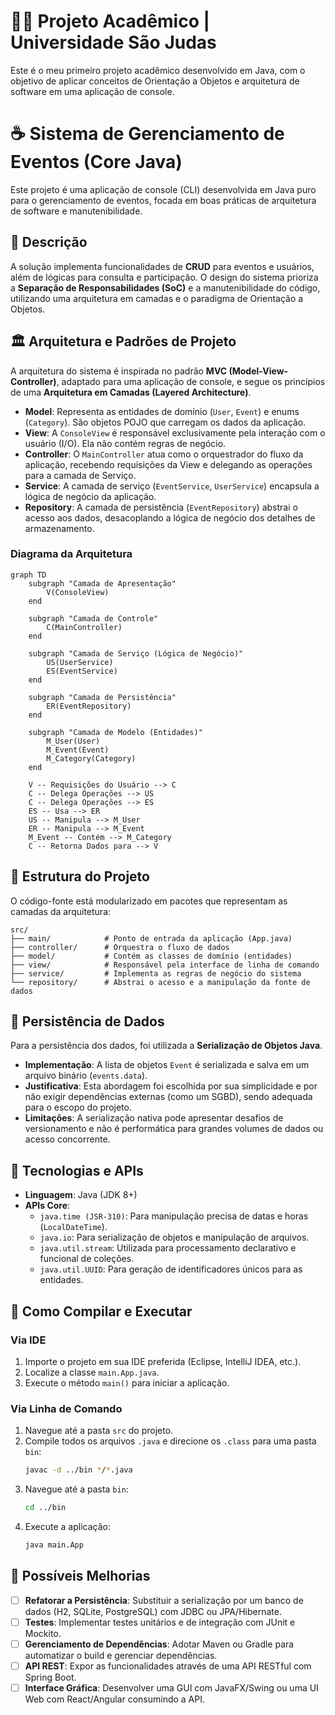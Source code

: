 # 👨‍🎓 Projeto Acadêmico | Universidade São Judas

Este é o meu primeiro projeto acadêmico desenvolvido em Java, com o objetivo de aplicar conceitos de Orientação a Objetos e arquitetura de software em uma aplicação de console.

# ☕ Sistema de Gerenciamento de Eventos (Core Java)

Este projeto é uma aplicação de console (CLI) desenvolvida em Java puro para o gerenciamento de eventos, focada em boas práticas de arquitetura de software e manutenibilidade.

## 📜 Descrição

A solução implementa funcionalidades de **CRUD** para eventos e usuários, além de lógicas para consulta e participação. O design do sistema prioriza a **Separação de Responsabilidades (SoC)** e a manutenibilidade do código, utilizando uma arquitetura em camadas e o paradigma de Orientação a Objetos.

## 🏛️ Arquitetura e Padrões de Projeto

A arquitetura do sistema é inspirada no padrão **MVC (Model-View-Controller)**, adaptado para uma aplicação de console, e segue os princípios de uma **Arquitetura em Camadas (Layered Architecture)**.

  - **Model**: Representa as entidades de domínio (`User`, `Event`) e enums (`Category`). São objetos POJO que carregam os dados da aplicação.
  - **View**: A `ConsoleView` é responsável exclusivamente pela interação com o usuário (I/O). Ela não contém regras de negócio.
  - **Controller**: O `MainController` atua como o orquestrador do fluxo da aplicação, recebendo requisições da View e delegando as operações para a camada de Serviço.
  - **Service**: A camada de serviço (`EventService`, `UserService`) encapsula a lógica de negócio da aplicação.
  - **Repository**: A camada de persistência (`EventRepository`) abstrai o acesso aos dados, desacoplando a lógica de negócio dos detalhes de armazenamento.

### Diagrama da Arquitetura

```mermaid
graph TD
    subgraph "Camada de Apresentação"
        V(ConsoleView)
    end

    subgraph "Camada de Controle"
        C(MainController)
    end

    subgraph "Camada de Serviço (Lógica de Negócio)"
        US(UserService)
        ES(EventService)
    end

    subgraph "Camada de Persistência"
        ER(EventRepository)
    end

    subgraph "Camada de Modelo (Entidades)"
        M_User(User)
        M_Event(Event)
        M_Category(Category)
    end

    V -- Requisições do Usuário --> C
    C -- Delega Operações --> US
    C -- Delega Operações --> ES
    ES -- Usa --> ER
    US -- Manipula --> M_User
    ER -- Manipula --> M_Event
    M_Event -- Contém --> M_Category
    C -- Retorna Dados para --> V
```

## 📂 Estrutura do Projeto

O código-fonte está modularizado em pacotes que representam as camadas da arquitetura:

```
src/
├── main/            # Ponto de entrada da aplicação (App.java)
├── controller/      # Orquestra o fluxo de dados
├── model/           # Contém as classes de domínio (entidades)
├── view/            # Responsável pela interface de linha de comando
├── service/         # Implementa as regras de negócio do sistema
└── repository/      # Abstrai o acesso e a manipulação da fonte de dados
```

## 💾 Persistência de Dados

Para a persistência dos dados, foi utilizada a **Serialização de Objetos Java**.

  - **Implementação**: A lista de objetos `Event` é serializada e salva em um arquivo binário (`events.data`).
  - **Justificativa**: Esta abordagem foi escolhida por sua simplicidade e por não exigir dependências externas (como um SGBD), sendo adequada para o escopo do projeto.
  - **Limitações**: A serialização nativa pode apresentar desafios de versionamento e não é performática para grandes volumes de dados ou acesso concorrente.

## 🔧 Tecnologias e APIs

  - **Linguagem**: Java (JDK 8+)
  - **APIs Core**:
      - `java.time (JSR-310)`: Para manipulação precisa de datas e horas (`LocalDateTime`).
      - `java.io`: Para serialização de objetos e manipulação de arquivos.
      - `java.util.stream`: Utilizada para processamento declarativo e funcional de coleções.
      - `java.util.UUID`: Para geração de identificadores únicos para as entidades.

## 🚀 Como Compilar e Executar

### Via IDE

1.  Importe o projeto em sua IDE preferida (Eclipse, IntelliJ IDEA, etc.).
2.  Localize a classe `main.App.java`.
3.  Execute o método `main()` para iniciar a aplicação.

### Via Linha de Comando

1.  Navegue até a pasta `src` do projeto.
2.  Compile todos os arquivos `.java` e direcione os `.class` para uma pasta `bin`:
    ```bash
    javac -d ../bin */*.java
    ```
3.  Navegue até a pasta `bin`:
    ```bash
    cd ../bin
    ```
4.  Execute a aplicação:
    ```bash
    java main.App
    ```

## 🌱 Possíveis Melhorias

  - [ ] **Refatorar a Persistência**: Substituir a serialização por um banco de dados (H2, SQLite, PostgreSQL) com JDBC ou JPA/Hibernate.
  - [ ] **Testes**: Implementar testes unitários e de integração com JUnit e Mockito.
  - [ ] **Gerenciamento de Dependências**: Adotar Maven ou Gradle para automatizar o build e gerenciar dependências.
  - [ ] **API REST**: Expor as funcionalidades através de uma API RESTful com Spring Boot.
  - [ ] **Interface Gráfica**: Desenvolver uma GUI com JavaFX/Swing ou uma UI Web com React/Angular consumindo a API.

